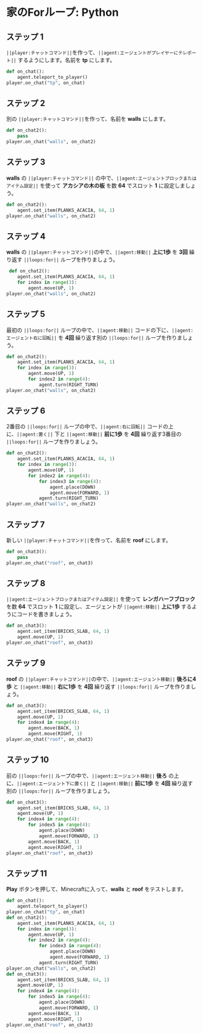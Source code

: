 # 家のForループ: Python

## ステップ 1
``||player:チャットコマンド||``を作って、``||agent:エージェントがプレイヤーにテレポート||`` するようにします。名前を **tp** にします。 

```python
def on_chat():
    agent.teleport_to_player()
player.on_chat("tp", on_chat)
```

## ステップ 2
別の ``||player:チャットコマンド||``を作って、名前を **walls** にします。

```python
def on_chat2():
    pass
player.on_chat("walls", on_chat2)

```

## ステップ 3
**walls** の ``||player:チャットコマンド||`` の中で、``||agent:エージェントブロックまたはアイテム設定||`` を使って **アカシアの木の板** を数 **64** でスロット **1** に設定しましょう。

```python
def on_chat2():
    agent.set_item(PLANKS_ACACIA, 64, 1)
player.on_chat("walls", on_chat2)
```

## ステップ 4
**walls** の ``||player:チャットコマンド||``の中で、``||agent:移動||`` **上に1歩** を **3回** 繰り返す ``||loops:for||`` ループを作りましょう。

```python
 def on_chat2():
    agent.set_item(PLANKS_ACACIA, 64, 1)
    for index in range(3):
        agent.move(UP, 1)
player.on_chat("walls", on_chat2)
```

## ステップ 5
最初の ``||loops:for||`` ループの中で、``||agent:移動||`` コードの下に、``||agent:エージェント右に回転||`` を **4回** 繰り返す別の ``||loops:for||`` ループを作りましょう。

```python
def on_chat2():
    agent.set_item(PLANKS_ACACIA, 64, 1)
    for index in range(3):
        agent.move(UP, 1)
        for index2 in range(4):
            agent.turn(RIGHT_TURN)
player.on_chat("walls", on_chat2)
```

## ステップ 6
2番目の ``||loops:for||`` ループの中で、``||agent:右に回転||`` コードの上に、``||agent:置く||`` 下と ``||agent:移動||`` **前に1歩** を **4回** 繰り返す3番目の ``||loops:for||`` ループを作りましょう。

```python
def on_chat2():
    agent.set_item(PLANKS_ACACIA, 64, 1)
    for index in range(3):
        agent.move(UP, 1)
        for index2 in range(4):
            for index3 in range(4):
                agent.place(DOWN)
                agent.move(FORWARD, 1)
            agent.turn(RIGHT_TURN)
player.on_chat("walls", on_chat2)
```

## ステップ 7
新しい ``||player:チャットコマンド||``を作って、名前を **roof** にします。   

```python
def on_chat3():
    pass
player.on_chat("roof", on_chat3)
```

## ステップ 8
``||agent:エージェントブロックまたはアイテム設定||`` を使って **レンガハーフブロック** を数 **64** でスロット **1** に設定し、エージェントが ``||agent:移動||`` **上に1歩** するようにコードを書きましょう。

```python
def on_chat3():
    agent.set_item(BRICKS_SLAB, 64, 1)
    agent.move(UP, 1)
player.on_chat("roof", on_chat3)
```

## ステップ 9
**roof** の ``||player:チャットコマンド||``の中で、``||agent:エージェント移動||`` **後ろに4歩** と ``||agent:移動||`` **右に1歩** を **4回** 繰り返す ``||loops:for||`` ループを作りましょう。  
	
```python
def on_chat3():
    agent.set_item(BRICKS_SLAB, 64, 1)
    agent.move(UP, 1)
    for index4 in range(4):
        agent.move(BACK, 1)
        agent.move(RIGHT, 1)
player.on_chat("roof", on_chat3)
```

## ステップ 10
前の ``||loops:for||`` ループの中で、``||agent:エージェント移動||`` **後ろ** の上に、``||agent:エージェント下に置く||`` と ``||agent:移動||`` **前に1歩** を **4回** 繰り返す別の ``||loops:for||`` ループを作りましょう。

```python
def on_chat3():
    agent.set_item(BRICKS_SLAB, 64, 1)
    agent.move(UP, 1)
    for index4 in range(4):
        for index5 in range(4):
            agent.place(DOWN)
            agent.move(FORWARD, 1)
        agent.move(BACK, 1)
        agent.move(RIGHT, 1)
player.on_chat("roof", on_chat3)
```

## ステップ 11
**Play** ボタンを押して、Minecraftに入って、**walls** と **roof** をテストします。 

```python
def on_chat():
    agent.teleport_to_player()
player.on_chat("tp", on_chat)
def on_chat2():
    agent.set_item(PLANKS_ACACIA, 64, 1)
    for index in range(3):
        agent.move(UP, 1)
        for index2 in range(4):
            for index3 in range(4):
                agent.place(DOWN)
                agent.move(FORWARD, 1)
            agent.turn(RIGHT_TURN)
player.on_chat("walls", on_chat2)
def on_chat3():
    agent.set_item(BRICKS_SLAB, 64, 1)
    agent.move(UP, 1)
    for index4 in range(4):
        for index5 in range(4):
            agent.place(DOWN)
            agent.move(FORWARD, 1)
        agent.move(BACK, 1)
        agent.move(RIGHT, 1)
player.on_chat("roof", on_chat3)
```

